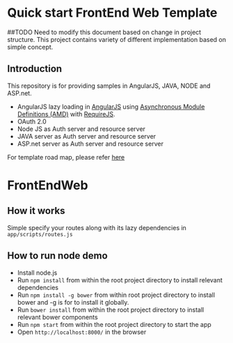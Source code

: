 Quick start FrontEnd Web Template
=====================================

##TODO
Need to modify this document based on change in project structure.
This project contains variety of different implementation based on simple concept.

## Introduction
This repository is for providing samples in AngularJS, JAVA, NODE and ASP.net.

* AngularJS lazy loading in [AngularJS](http://angularjs.org/) using [Asynchronous Module Definitions (AMD)](http://wiki.commonjs.org/wiki/Modules/AsynchronousDefinition) with [RequireJS](http://requirejs.org/).
* OAuth 2.0
* Node JS as Auth server and resource server
* JAVA server as Auth server and resource server
* ASP.net server as Auth server and resource server


For template road map, please refer [here](RoadMap.md)


# FrontEndWeb

## How it works
Simple specify your routes along with its lazy dependencies in `app/scripts/routes.js`

## How to run node demo
* Install node.js
* Run `npm install` from within the root project directory to install relevant dependencies
* Run `npm install -g bower` from within root project directory to install bower and -g is for to install it globally.
* Run `bower install` from within the root project directory to install relevant bower components
* Run `npm start` from within the root project directory to start the app
* Open `http://localhost:8000/` in the browser
